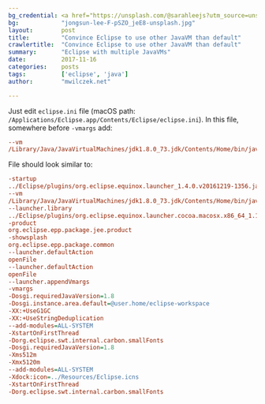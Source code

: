 ```yaml
---
bg_credential: <a href="https://unsplash.com/@sarahleejs?utm_source=unsplash&utm_medium=referral&utm_content=creditCopyText">Jongsun Lee</a> on <a href="https://unsplash.com/?utm_source=unsplash&utm_medium=referral&utm_content=creditCopyText">Unsplash</a>
bg:            "jongsun-lee-F-pSZO_jeE8-unsplash.jpg"
layout:        post
title:         "Convince Eclipse to use other JavaVM than default"
crawlertitle:  "Convince Eclipse to use other JavaVM than default"
summary:       "Eclipse with multiple JavaVMs"
date:          2017-11-16
categories:    posts
tags:          ['eclipse', 'java']
author:        "mwilczek.net"

---
```


Just edit `eclipse.ini` file (macOS path: `/Applications/Eclipse.app/Contents/Eclipse/eclipse.ini`). In this file, somewhere before `-vmargs` add:

```ini
--vm
/Library/Java/JavaVirtualMachines/jdk1.8.0_73.jdk/Contents/Home/bin/java
```

File should look similar to:

```ini
-startup
../Eclipse/plugins/org.eclipse.equinox.launcher_1.4.0.v20161219-1356.jar
--vm
/Library/Java/JavaVirtualMachines/jdk1.8.0_73.jdk/Contents/Home/bin/java
--launcher.library
../Eclipse/plugins/org.eclipse.equinox.launcher.cocoa.macosx.x86_64_1.1.550.v20170928-1359
-product
org.eclipse.epp.package.jee.product
-showsplash
org.eclipse.epp.package.common
--launcher.defaultAction
openFile
--launcher.defaultAction
openFile
--launcher.appendVmargs
-vmargs
-Dosgi.requiredJavaVersion=1.8
-Dosgi.instance.area.default=@user.home/eclipse-workspace
-XX:+UseG1GC
-XX:+UseStringDeduplication
--add-modules=ALL-SYSTEM
-XstartOnFirstThread
-Dorg.eclipse.swt.internal.carbon.smallFonts
-Dosgi.requiredJavaVersion=1.8
-Xms512m
-Xmx5120m
--add-modules=ALL-SYSTEM
-Xdock:icon=../Resources/Eclipse.icns
-XstartOnFirstThread
-Dorg.eclipse.swt.internal.carbon.smallFonts
```
